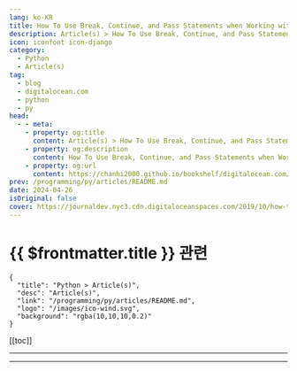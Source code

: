 ```yaml
---
lang: ko-KR
title: How To Use Break, Continue, and Pass Statements when Working with Loops in Python
description: Article(s) > How To Use Break, Continue, and Pass Statements when Working with Loops in Python
icon: iconfont icon-django
category: 
  - Python
  - Article(s)
tag:
  - blog
  - digitalocean.com
  - python
  - py
head:
  - - meta:
    - property: og:title
      content: Article(s) > How To Use Break, Continue, and Pass Statements when Working with Loops in Python
    - property: og:description
      content: How To Use Break, Continue, and Pass Statements when Working with Loops in Python
    - property: og:url
      content: https://chanhi2000.github.io/bookshelf/digitalocean.com/how-to-use-break-continue-and-pass-statements-when-working-with-loops-in-python-3.html
prev: /programming/py/articles/README.md
date: 2024-04-26
isOriginal: false
cover: https://journaldev.nyc3.cdn.digitaloceanspaces.com/2019/10/how-to-use-break-continue-and-pass-statements-when-working-with-loops-in-python-3.png
---
```


# {{ $frontmatter.title }} 관련

```component VPCard
{
  "title": "Python > Article(s)",
  "desc": "Article(s)",
  "link": "/programming/py/articles/README.md",
  "logo": "/images/ico-wind.svg",
  "background": "rgba(10,10,10,0.2)"
}
```

[[toc]]

---

<SiteInfo
  name="How To Use Break, Continue, and Pass Statements when Working with Loops in Python | DigitalOcean"
  desc="In this tutorial, we will go over the break, continue, and pass statements in Python, which will allow you to use for and while loops more effectively in you…"
  url="https://digitalocean.com/community/tutorials/how-to-use-break-continue-and-pass-statements-when-working-with-loops-in-python-3"
  logo="https://digitalocean.com/_next/static/media/favicon.594d6067.ico"
  preview="https://journaldev.nyc3.cdn.digitaloceanspaces.com/2019/10/how-to-use-break-continue-and-pass-statements-when-working-with-loops-in-python-3.png"/>

<!-- TODO: 작성 -->

---

<TagLinks />